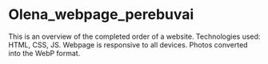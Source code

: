 # Olena_webpage_perebuvai
This is an overview of the completed order of a website. Technologies used: HTML, CSS, JS. Webpage is responsive to all devices. Photos converted into the WebP format.
